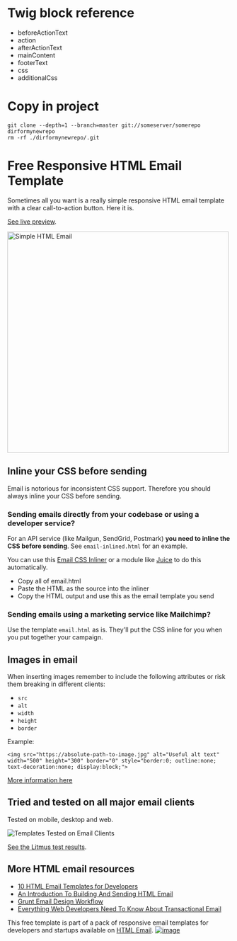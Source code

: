 # Twig block reference

* beforeActionText
* action
* afterActionText
* mainContent
* footerText
* css
* additionalCss

# Copy in project

```
git clone --depth=1 --branch=master git://someserver/somerepo dirformynewrepo
rm -rf ./dirformynewrepo/.git
 ```

# Free Responsive HTML Email Template

Sometimes all you want is a really simple responsive HTML email template with a clear call-to-action button. Here it is.

[See live preview](http://leemunroe.github.io/responsive-html-email-template/email.html).

<img src="https://user-images.githubusercontent.com/15963/29055956-8dcca38e-7bb4-11e7-8a86-7b056ebf673d.png" alt="Simple HTML Email" width="500">

## Inline your CSS before sending

Email is notorious for inconsistent CSS support. Therefore you should always inline your CSS before sending.

### Sending emails directly from your codebase or using a developer service?

For an API service (like Mailgun, SendGrid, Postmark) **you need to inline the CSS before sending**. See `email-inlined.html` for an example.

You can use this [Email CSS Inliner](https://htmlemail.io/inline/) or a module like [Juice](https://github.com/Automattic/juice) to do this automatically.

* Copy all of email.html
* Paste the HTML as the source into the inliner
* Copy the HTML output and use this as the email template you send

### Sending emails using a marketing service like Mailchimp?

Use the template `email.html` as is. They'll put the CSS inline for you when you put together your campaign.

## Images in email

When inserting images remember to include the following attributes or risk them breaking in different clients:

* `src`
* `alt`
* `width`
* `height`
* `border`

Example:

`<img src="https://absolute-path-to-image.jpg" alt="Useful alt text" width="500" height="300" border="0" style="border:0; outline:none; text-decoration:none; display:block;">`

[More information here](https://www.smashingmagazine.com/2017/01/introduction-building-sending-html-email-for-web-developers/)

## Tried and tested on all major email clients

Tested on mobile, desktop and web.

![Templates Tested on Email Clients](https://cloud.githubusercontent.com/assets/15963/17391543/bc289abe-59cb-11e6-9946-605a85f8c522.jpg)

[See the Litmus test results](https://litmus.com/checklist/emails/public/233ded7).

## More HTML email resources

* [10 HTML Email Templates for Developers](https://htmlemail.io)
* [An Introduction To Building And Sending HTML Email](https://www.smashingmagazine.com/2017/01/introduction-building-sending-html-email-for-web-developers/)
* [Grunt Email Design Workflow](https://github.com/leemunroe/grunt-email-design)
* [Everything Web Developers Need To Know About Transactional Email](https://webdesign.tutsplus.com/articles/everything-developers-need-to-know-about-sending-transactional-email--cms-31759)

This free template is part of a pack of responsive email templates for developers and startups available on [HTML Email](https://htmlemail.io).
[![image](https://user-images.githubusercontent.com/15963/49354042-c0bcb800-f675-11e8-92ef-7e9987b85bf6.png)](https://htmlemail.io)
